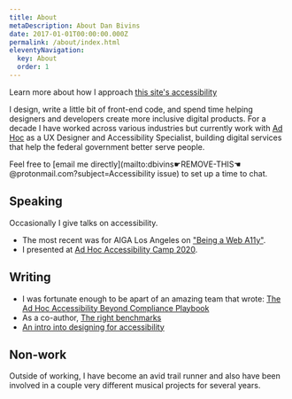 ```yaml
---
title: About
metaDescription: About Dan Bivins
date: 2017-01-01T00:00:00.000Z
permalink: /about/index.html
eleventyNavigation:
  key: About
  order: 1
---
```


Learn more about how I approach [this site's accessibility](/accessibility)

I design, write a little bit of front-end code, and spend time helping designers and developers create more inclusive digital products. For a decade I have worked across various industries but currently work with [Ad Hoc](https://adhocteam.us/) as a UX Designer and Accessibility Specialist, building digital services that help the federal government better serve people.

Feel free to [email me directly](mailto:dbivins☛REMOVE-THIS☚@protonmail.com?subject=Accessibility issue) to set up a time to chat.

## Speaking
Occasionally I give talks on accessibility.
- The most recent was for AIGA Los Angeles on ["Being a Web A11y"](https://losangeles.aiga.org/event/being-a-web-a11y/).
- I presented at [Ad Hoc Accessibility Camp 2020](https://adhoc.team/2020/04/20/accessibility-camp-2020/).

## Writing
- I was fortunate enough to be apart of an amazing team that wrote: <a href="https://adhoc.team/playbook-accessibility/">The Ad Hoc Accessibility Beyond Compliance Playbook</a>
- As a co-author, [The right benchmarks](https://adhoc.team/2021/11/30/right-benchmarks/)
- [An intro into designing for accessibility](https://www.sitepen.com/blog/an-intro-to-designing-for-accessibility)

## Non-work
Outside of working, I have become an avid trail runner and also have been involved in a couple very different musical projects for several years.
